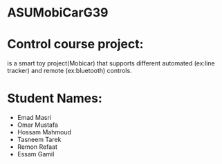 # ASUMobiCarG39
# Control course project:
is a smart toy project(Mobicar) that supports different automated (ex:line tracker) and remote (ex:bluetooth) controls.
# Student Names:
* Emad Masri
* Omar Mustafa
* Hossam Mahmoud
* Tasneem Tarek
* Remon Refaat
* Essam Gamil
